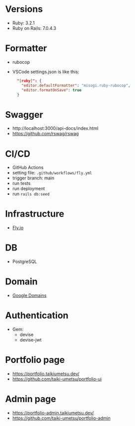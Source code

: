 # Versions

- Ruby: 3.2.1
- Ruby on Rails: 7.0.4.3

# Formatter

- rubocop
- VSCode settings.json is like this:

  ```json
    "[ruby]": {
      "editor.defaultFormatter": "misogi.ruby-rubocop",
      "editor.formatOnSave": true
    }
  ```

# Swagger

- http://localhost:3000/api-docs/index.html
- https://github.com/rswag/rswag

# CI/CD

- GitHub Actions
- setting file: `.github/workflows/fly.yml`
- trigger branch: main
- run tests
- run deployment
- run `rails db:seed`

# Infrastructure

- [Fly.io](https://fly.io/dashboard/)

# DB

- PostgreSQL

# Domain

- [Google Domains](https://domains.google.com/registrar/)

# Authentication

- Gem:
  - devise
  - devise-jwt

# Portfolio page

- https://portfolio.taikiumetsu.dev/
- https://github.com/taiki-umetsu/portfolio-ui

# Admin page

- https://portfolio-admin.taikiumetsu.dev/
- https://github.com/taiki-umetsu/portfolio-admin

